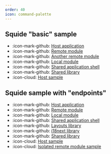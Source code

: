 ```yaml
---
order: 40
icon: command-palette
---
```


## Squide "basic" sample

- :icon-mark-github: [Host application](https://github.com/gsoft-inc/wl-squide/tree/main/samples/basic/host)
- :icon-mark-github: [Remote module](https://github.com/gsoft-inc/wl-squide/tree/main/samples/basic/remote-module)
- :icon-mark-github: [Another remote module](https://github.com/gsoft-inc/wl-squide/tree/main/samples/basic/another-remote-module)
- :icon-mark-github: [Local module](https://github.com/gsoft-inc/wl-squide/tree/main/samples/basic/local-module)
- :icon-mark-github: [Shared application shell](https://github.com/gsoft-inc/wl-squide/tree/main/samples/basic/shell)
- :icon-mark-github: [Shared library](https://github.com/gsoft-inc/wl-squide/tree/main/samples/basic/shared)
- :icon-cloud: [Host sample](https://squide-basic-host.netlify.app/)

## Squide sample with "endpoints"

- :icon-mark-github: [Host application](https://github.com/gsoft-inc/wl-squide/tree/main/samples/endpoints/host)
- :icon-mark-github: [Remote module](https://github.com/gsoft-inc/wl-squide/tree/main/samples/endpoints/remote-module)
- :icon-mark-github: [Local module](https://github.com/gsoft-inc/wl-squide/tree/main/samples/endpoints/local-module)
- :icon-mark-github: [Shared application shell](https://github.com/gsoft-inc/wl-squide/tree/main/samples/endpoints/shell)
- :icon-mark-github: [Layouts library](https://github.com/gsoft-inc/wl-squide/tree/main/samples/endpoints/layouts)
- :icon-mark-github: [i18next library](https://github.com/gsoft-inc/wl-squide/tree/main/samples/endpoints/i18next)
- :icon-mark-github: [Shared library](https://github.com/gsoft-inc/wl-squide/tree/main/samples/endpoints/shared)
- :icon-cloud: [Host sample](https://squide-endpoints-host.netlify.app/)
- :icon-cloud: [Isolated remote module sample](https://squide-endpoints-remote-isolated.netlify.app/)
